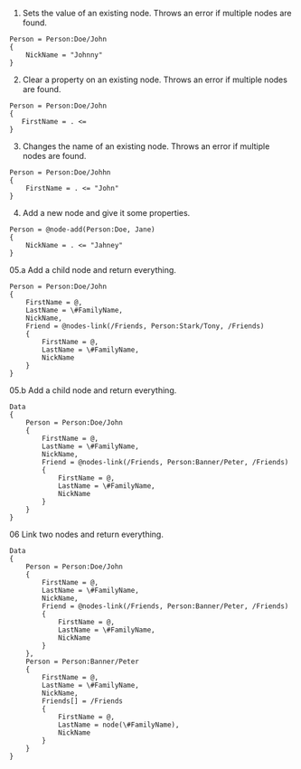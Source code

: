 ﻿01. Sets the value of an existing node.
Throws an error if multiple nodes are found.
```gcl
Person = Person:Doe/John
{
    NickName = "Johnny"
}
```

02. Clear a property on an existing node.
Throws an error if multiple nodes are found.
```gcl
Person = Person:Doe/John
{
   FirstName = . <=
}
```

03. Changes the name of an existing node.
Throws an error if multiple nodes are found.
```gcl
Person = Person:Doe/Johhn
{
    FirstName = . <= "John"
}
```

04. Add a new node and give it some properties.
```gcl
Person = @node-add(Person:Doe, Jane)
{
    NickName = . <= "Jahney"
}
```

05.a Add a child node and return everything.
```gcl
Person = Person:Doe/John
{
    FirstName = @,
    LastName = \#FamilyName,
    NickName,
    Friend = @nodes-link(/Friends, Person:Stark/Tony, /Friends)
    {
        FirstName = @,
        LastName = \#FamilyName,
        NickName
    }
}
```

05.b Add a child node and return everything.
```gcl
Data
{
    Person = Person:Doe/John
    {
        FirstName = @,
        LastName = \#FamilyName,
        NickName,
        Friend = @nodes-link(/Friends, Person:Banner/Peter, /Friends)
        {
            FirstName = @,
            LastName = \#FamilyName,
            NickName
        }
    }
}
```

06 Link two nodes and return everything.
```gcl
Data
{
    Person = Person:Doe/John
    {
        FirstName = @,
        LastName = \#FamilyName,
        NickName,
        Friend = @nodes-link(/Friends, Person:Banner/Peter, /Friends)
        {
            FirstName = @,
            LastName = \#FamilyName,
            NickName
        }
    },
    Person = Person:Banner/Peter
    {
        FirstName = @,
        LastName = \#FamilyName,
        NickName,
        Friends[] = /Friends
        {
            FirstName = @,
            LastName = node(\#FamilyName),
            NickName
        }
    }
}
```
